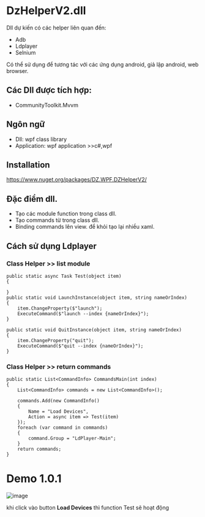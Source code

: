 # DzHelperV2.dll
Dll dự kiến có các helper liên quan đến:
- Adb
- Ldplayer
- Selnium

Có thể sử dụng để tương tác với các ứng dụng android, giả lập android, web browser.

## Các Dll được tích hợp:
- CommunityToolkit.Mvvm


## Ngôn ngữ
- Dll: wpf class library
- Application: wpf application >>c#,wpf

## Installation
https://www.nuget.org/packages/DZ.WPF.DZHelperV2/

## Đặc điểm dll.
- Tạo các module function trong class dll.
- Tạo commands từ trong class dll.
- Binding commands lên view. để khỏi tạo lại nhiều xaml.

## Cách sử dụng Ldplayer
### Class Helper >> list module
```Functions in class Helper
public static async Task Test(object item)
{
    
}
public static void LaunchInstance(object item, string nameOrIndex)
{
    item.ChangeProperty($"launch");
    ExecuteCommand($"launch --index {nameOrIndex}");
}

public static void QuitInstance(object item, string nameOrIndex)
{
    item.ChangeProperty("quit");
    ExecuteCommand($"quit --index {nameOrIndex}");
}
```

### Class Helper >> return commands
```Functions in class Helper
public static List<CommandInfo> CommandsMain(int index)
{
    List<CommandInfo> commands = new List<CommandInfo>();

    commands.Add(new CommandInfo()
    {
        Name = "Load Devices",
        Action = async item => Test(item) 
    });
    foreach (var command in commands)
    {
        command.Group = "LdPlayer-Main";
    }
    return commands;
}
```

# Demo 1.0.1
![image](https://github.com/user-attachments/assets/8e3c5a5a-1277-4ce6-9e8e-096b6c0391c5)

khi click vào button **Load Devices** thì function Test sẽ hoạt động



